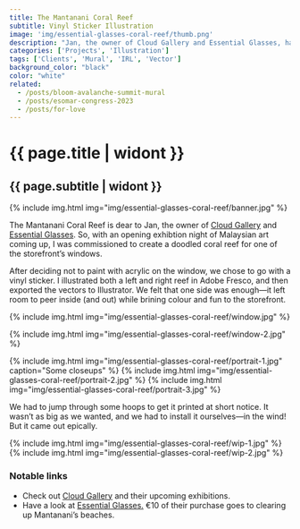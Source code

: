 ```yaml
---
title: The Mantanani Coral Reef
subtitle: Vinyl Sticker Illustration
image: 'img/essential-glasses-coral-reef/thumb.png'
description: "Jan, the owner of Cloud Gallery and Essential Glasses, has a special connection to the Mantanani Coral Reef. To celebrate a Malaysian art exhibition, the Rich Armstrong A.K.A. TapTapKaboom was commissioned to create a coral reef illustration for the storefront window."
categories: ['Projects', 'Illustration']
tags: ['Clients', 'Mural', 'IRL', 'Vector']
background_color: "black"
color: "white"
related:
  - /posts/bloom-avalanche-summit-mural
  - /posts/esomar-congress-2023
  - /posts/for-love
---
```

# {{ page.title | widont }}
## {{ page.subtitle | widont }}

{% include img.html img="img/essential-glasses-coral-reef/banner.jpg" %}

The Mantanani Coral Reef is dear to Jan, the owner of [Cloud Gallery](https://www.cloudamsterdam.com/) and [Essential Glasses](https://essential-glasses.com/). So, with an opening exhibtion night of Malaysian art coming up, I was commissioned to create a doodled coral reef for one of the storefront’s windows.

After deciding not to paint with acrylic on the window, we chose to go with a vinyl sticker. I illustrated both a left and right reef in Adobe Fresco, and then exported the vectors to Illustrator. We felt that one side was enough—it left room to peer inside (and out) while brining colour and fun to the storefront.

{% include img.html img="img/essential-glasses-coral-reef/window.jpg" %}

{% include img.html img="img/essential-glasses-coral-reef/window-2.jpg" %}

{% include img.html img="img/essential-glasses-coral-reef/portrait-1.jpg" caption="Some closeups" %}
{% include img.html img="img/essential-glasses-coral-reef/portrait-2.jpg" %}
{% include img.html img="img/essential-glasses-coral-reef/portrait-3.jpg" %}

We had to jump through some hoops to get it printed at short notice. It wasn’t as big as we wanted, and we had to install it ourselves—in the wind! But it came out epically.

{% include img.html img="img/essential-glasses-coral-reef/wip-1.jpg" %}
{% include img.html img="img/essential-glasses-coral-reef/wip-2.jpg" %}

### Notable links
- Check out [Cloud Gallery](https://www.cloudamsterdam.com/) and their upcoming exhibitions.
- Have a look at [Essential Glasses.](https://essential-glasses.com/) €10 of their purchase goes to clearing up Mantanani’s beaches.